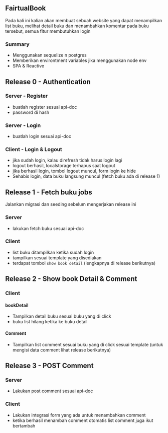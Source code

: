 ## FairtualBook

Pada kali ini kalian akan membuat sebuah website yang dapat menampilkan list buku, melihat detail buku dan menambahkan komentar pada buku tersebut, semua fitur membutuhkan login

### Summary

- Menggunakan sequelize n postgres
- Memberikan environtment variables jika menggunakan node env
- SPA & Reactive

## Release 0 - Authentication

### Server - Register

- buatlah register sesuai api-doc
- password di hash

### Server - Login

- buatlah login sesuai api-doc

### Client - Login & Logout

- jika sudah login, kalau direfresh tidak harus login lagi
- logout berhasil, localstorage terhapus saat logout
- jika berhasil login, tombol logout muncul, form login ke hide
- Sehabis login, data buku langsung muncul (fetch buku ada di release 1)

## Release 1 - Fetch buku jobs

Jalankan migrasi dan seeding sebelum mengerjakan release ini

### Server

- lakukan fetch buku sesuai api-doc

### Client

- list buku ditampilkan ketika sudah login
- tampilkan sesuai template yang disediakan
- terdapat tombol `show book detail` (lengkapnya di release berikutnya)

## Release 2 - Show book Detail & Comment

### Client

#### bookDetail

- Tampilkan detail buku sesuai buku yang di click
- buku list hilang ketika ke buku detail

#### Comment

- Tampilkan list comment sesuai buku yang di click sesuai template (untuk mengisi data comment lihat release berikutnya)

## Release 3 - POST Comment

### Server

- Lakukan post comment sesuai api-doc

### Client

- Lakukan integrasi form yang ada untuk menambahkan comment
- ketika berhasil menambah comment otomatis list comment juga ikut bertambah
